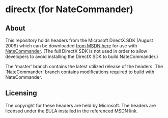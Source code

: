 directx (for NateCommander)
=================

About
---
This repository holds headers from the Microsoft DirectX SDK (August 2009) which can be downloaded [from MSDN here](https://www.microsoft.com/en-us/download/details.aspx?id=23549) for use with [NateCommander](https://github.com/nathan-schubkegel/NateCommander). (The full DirectX SDK is not used in order to allow developers to avoid installing the DirectX SDK to build NateCommander.)

The 'master' branch contains the latest utilized release of the headers. The 'NateCommander' branch contains modifications required to build with NateCommander.

Licensing
---
The copyright for these headers are held by Microsoft. The headers are licensed under the EULA installed in the referenced MSDN link.
